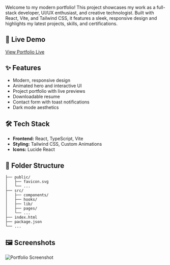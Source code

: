 Welcome to my modern portfolio! This project showcases my work as a full-stack developer, UI/UX enthusiast, and creative technologist. Built with React, Vite, and Tailwind CSS, it features a sleek, responsive design and highlights my latest projects, skills, and certifications.

## 🚀 Live Demo

[View Portfolio Live](https://cv-mohamed.vercel.app/)

## ✨ Features
- Modern, responsive design
- Animated hero and interactive UI
- Project portfolio with live previews
- Downloadable resume
- Contact form with toast notifications
- Dark mode aesthetics

## 🛠️ Tech Stack
- **Frontend:** React, TypeScript, Vite
- **Styling:** Tailwind CSS, Custom Animations
- **Icons:** Lucide React

## 📁 Folder Structure
```
├── public/
│   ├── favicon.svg
│   └── ...
├── src/
│   ├── components/
│   ├── hooks/
│   ├── lib/
│   ├── pages/
│   └── ...
├── index.html
├── package.json
└── ...
```

## 🖼️ Screenshots
![Portfolio Screenshot](https://d.top4top.io/p_3473euyrl1.png)
